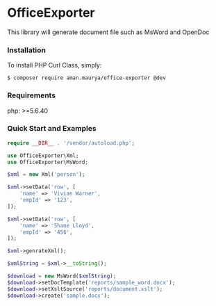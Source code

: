 # OfficeExporter

This library will generate document file such as MsWord and OpenDoc

### Installation

To install PHP Curl Class, simply:

    $ composer require aman.maurya/office-exporter @dev

### Requirements

php: >=5.6.40

### Quick Start and Examples

```php
require __DIR__ . '/vendor/autoload.php';

use OfficeExporter\Xml;
use OfficeExporter\MsWord;

$xml = new Xml('person');

$xml->setData('row', [
	'name' => 'Vivian Warner',
	'empId' => '123',
]);

$xml->setData('row', [
	'name' => 'Shane Lloyd',
	'empId' => '456',
]);

$xml->genrateXml();

$xmlString = $xml->__toString();

$download = new MsWord($xmlString);
$download->setDocTemplate('reports/sample_word.docx');
$download->setXsltSource('reports/document.xslt');
$download->create('sample.docx');

```



